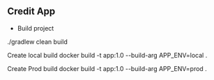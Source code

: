 ## Credit App

* Build project

./gradlew clean build

Create local build
docker build -t app:1.0 --build-arg APP_ENV=local .

Create Prod build
docker build -t app:1.0 --build-arg APP_ENV=prod .

